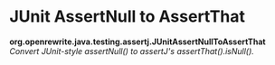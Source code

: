 # JUnit AssertNull to AssertThat

**org.openrewrite.java.testing.assertj.JUnitAssertNullToAssertThat**  
_Convert JUnit-style assertNull() to assertJ's assertThat().isNull()._

